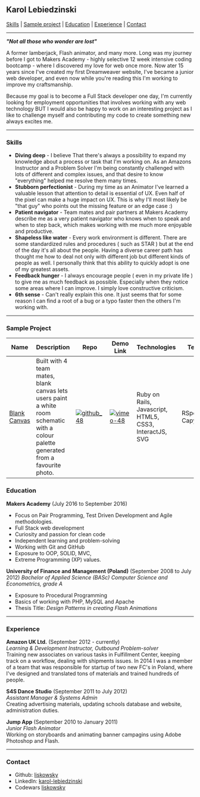 ## Karol Lebiedzinski

[Skills](#skills) | [Sample project](#project) | [Education](#education) | [Experience](#experience) | [Contact](#contact)

***

***"Not all those who wonder are lost"***

A former lamberjack, Flash animator, and many more. Long was my journey before I got to Makers Academy - highly selective 12 week intensive coding bootcamp - where I discovered my love for web once more. Now ater 15 years since I've created my first Dreamweaver website, I've became a junior web developer, and even now while you're reading this I'm working to improve my craftsmanship.

Because my goal is to become a Full Stack developer one day, I'm currently looking for employment opportunities that involves working with any web technology BUT I would also be happy to work on an interesting project as I like to challenge myself and contributing my code to create something new always excites me.

***

### <a name="skills">Skills</a>

- **Diving deep** - I believe That there's always a possibility to expand my knowledge about a process or task that I'm working on. As an Amazons Instructor and a Problem Solver I'm being constantly challenged with lots of different and complex issues, and that desire to know "everything" helped me resolve them many times.
- **Stubborn perfectionist** - During my time as an Animator I've learned a valuable lesson that attention to detail is essential of UX. Even half of the pixel can make a huge impact on UX. This is why I'll most likely be "that guy" who points out the missing feature or an edge case :)
- **Patient navigator** - Team mates and pair partners at Makers Academy describe me as a very patient navigator who knows when to speak and when to step back, which makes working with me much more enjoyable and productive.
- **Shapeless like water** - Every work environment is different. There are some standardized rules and procedures ( such as STAR ) but at the end of the day it's all about the people. Having a diverse career path has thought me how to deal not only with different job but different kinds of people as well. I personally think that this ability to quickly adopt is one of my greatest assets.
- **Feedback hunger** - I always encourage people ( even in my private life ) to give me as much feedback as possible. Especially when they notice some areas where I can improve. I simply love constructive criticism.
- **6th sense** - Can't really explain this one. It just seems that for some reason I can find a root of a bug or a typo faster then the others I'm working with.

***

### <a name="project">Sample Project</a>
Name | Description | Repo | Demo Link | Technologies | Tests
--- | --- | --- | --- | --- | ---
[Blank Canvas][1] | Built with 4 team mates, blank canvas lets users paint a white room schematic with a colour palette generated from a favourite photo. | [![github_48](https://cloud.githubusercontent.com/assets/12953472/18687862/de8df31e-7f79-11e6-937c-f20c0e0ee2b4.png)][1] | [![vimeo-48](https://cloud.githubusercontent.com/assets/12953472/18688443/6021e65e-7f7c-11e6-9479-6ad58e3ab834.png)][2] | Ruby on Rails, Javascript, HTML5, CSS3, InteractJS, SVG | RSpec, Capybara


### <a name="skills">Education</a>

**Makers Academy** (July 2016 to September 2016)
- Focus on Pair Programming, Test Driven Development and Agile methodologies.
- Full Stack web development
- Curiosity and passion for clean code
- Independent learning and problem-solving
- Working with Git and GitHub
- Exposure to OOP, SOLID, MVC,
- Extreme Programming (XP) values.


**University of Finance and Management (Poland)** (September 2008 to July 2012)
*Bachelor of Applied Science (BASc) Computer Science and Econometrics, grade A*
- Exposure to Procedural Programming
- Basics of working with PHP, MySQL and Apache
- Thesis Title: *Design Patterns in creating Flash Animations*

***

### <a name="experience">Experience</a>

**Amazon UK Ltd.** (September 2012 - currently)    
*Learning & Development Instructor, Outbound Problem-solver*   
Training new associates on various tasks in Fulfillment Center, keeping track on a workflow, dealing with shipments issues. In 2014 I was a member of a team that was responsible for startup of two new FC's in Poland, where I've designed and translated tons of materials and trained hundreds of people.

**S4S Dance Studio** (September 2011 to July 2012)   
*Assistant Manager & Systems Admin*  
Creating advertising materials, updating schools database and website, administration duties. 

**Jump App** (September 2010 to January 2011)   
*Junior Flash Animator*  
Working on storyboards and animating banner campagins using Adobe Photoshop and Flash.

***

### <a name="contact">Contact</a>
- Github: [liskowsky](https://github.com/liskowsky)
- LinkedIn: [karol-lebiedzinski](www.linkedin.com/in/karol-lebiedzinski)
- Codewars [liskowsky](http://www.codewars.com/users/liskowsky)

[1]: https://github.com/hannako/blank_canvas
[2]: https://vimeo.com/183908628
